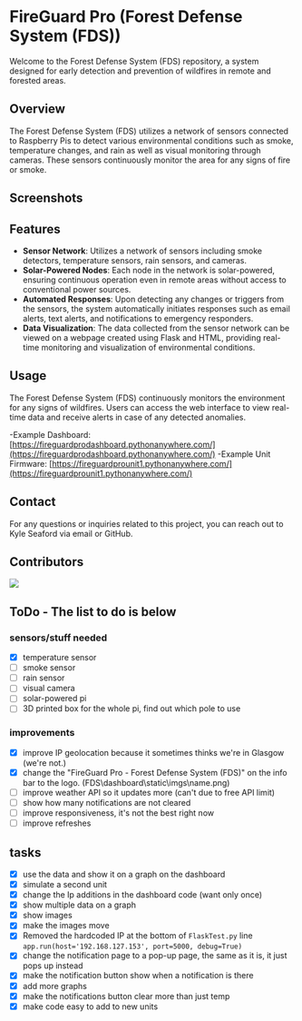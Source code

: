 # FireGuard Pro (Forest Defense System (FDS))
Welcome to the Forest Defense System (FDS) repository, a system designed for early detection and prevention of wildfires in remote and forested areas.

## Overview

The Forest Defense System (FDS) utilizes a network of sensors connected to Raspberry Pis to detect various environmental conditions such as smoke, temperature changes, and rain as well as visual monitoring through cameras. These sensors continuously monitor the area for any signs of fire or smoke.

## Screenshots



## Features

- **Sensor Network**: Utilizes a network of sensors including smoke detectors, temperature sensors, rain sensors, and cameras.
- **Solar-Powered Nodes**: Each node in the network is solar-powered, ensuring continuous operation even in remote areas without access to conventional power sources.
- **Automated Responses**: Upon detecting any changes or triggers from the sensors, the system automatically initiates responses such as email alerts, text alerts, and notifications to emergency responders.
- **Data Visualization**: The data collected from the sensor network can be viewed on a webpage created using Flask and HTML, providing real-time monitoring and visualization of environmental conditions.

## Usage

The Forest Defense System (FDS) continuously monitors the environment for any signs of wildfires. Users can access the web interface to view real-time data and receive alerts in case of any detected anomalies.

-Example Dashboard: [https://fireguardprodashboard.pythonanywhere.com/](https://fireguardprodashboard.pythonanywhere.com/)
-Example Unit Firmware: [https://fireguardprounit1.pythonanywhere.com/](https://fireguardprounit1.pythonanywhere.com/)

## Contact

For any questions or inquiries related to this project, you can reach out to Kyle Seaford via email or GitHub.

## Contributors 
<a href="https://github.com/kyleseaford/FDS/graphs/contributors">
  <img src="https://contrib.rocks/image?repo=kyleseaford/FDS" />
</a>

## ToDo - The list to do is below 
### sensors/stuff needed 
- [x] temperature sensor
- [ ] smoke sensor
- [ ] rain sensor
- [ ] visual camera
- [ ] solar-powered pi
- [ ] 3D printed box for the whole pi, find out which pole to use

### improvements 
- [x] improve IP geolocation because it sometimes thinks we're in Glasgow (we're not.)
- [x] change the "FireGuard Pro - Forest Defense System (FDS)" on the info bar to the logo. (FDS\dashboard\static\imgs\name.png)
- [ ] improve weather API so it updates more (can't due to free API limit)
- [ ] show how many notifications are not cleared
- [ ] improve responsiveness, it's not the best right now
- [ ] improve refreshes 

## tasks
- [x] use the data and show it on a graph on the dashboard
- [x] simulate a second unit
- [x] change the Ip additions in the dashboard code (want only once)
- [x] show multiple data on a graph
- [x] show images
- [x] make the images move
- [x] Removed the hardcoded IP at the bottom of `FlaskTest.py` line `app.run(host='192.168.127.153', port=5000, debug=True)`
- [x] change the notification page to a pop-up page, the same as it is, it just pops up instead
- [x] make the notification button show when a notification is there
- [x] add more graphs
- [x] make the notifications button clear more than just temp
- [x] make code easy to add to new units
